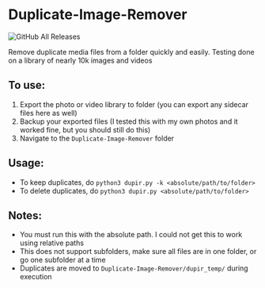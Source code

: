 # Duplicate-Image-Remover


![GitHub All Releases](https://img.shields.io/github/downloads/shitwolfymakes/Duplicate-Image-Remover/total?color=dark%20green&style=plastic)

Remove duplicate media files from a folder quickly and easily. Testing done on a library of nearly 10k images and videos

## To use:
 1) Export the photo or video library to folder (you can export any sidecar files here as well)
 2) Backup your exported files (I tested this with my own photos and it worked fine, but you should still do this)
 3) Navigate to the `Duplicate-Image-Remover` folder

## Usage:
 - To keep duplicates, do `python3 dupir.py -k <absolute/path/to/folder>`
 - To delete duplicates, do `python3 dupir.py <absolute/path/to/folder>`

## Notes:
 - You must run this with the absolute path. I could not get this to work using relative paths
 - This does not support subfolders, make sure all files are in one folder, or go one subfolder at a time
 - Duplicates are moved to `Duplicate-Image-Remover/dupir_temp/` during execution
